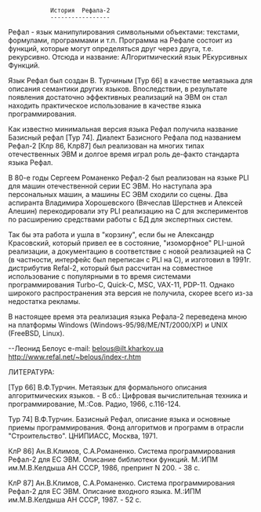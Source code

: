                 История  Рефала-2
                -----------------
                
Рефал - язык манипулирования символьными объектами: текстами,
формулами, программами и т.п. Программа на Рефале состоит из
функций, которые могут определяться друг через друга, т.е.
рекурсивно. Отсюда и название: АЛгоритмический язык РЕкурсивных
Функций.

Язык Рефал был создан В. Турчиным [Тур 66] в качестве метаязыка
для описания семантики других языков. Впоследствии, в результате
появления достаточно эффективных реализаций на ЭВМ он стал
находить практическое использование в качестве языка
программирования.

Как известно минимальная версия языка Рефал получила название
Базисный рефал [Тур 74]. Диалект Базисного Рефала под названием
Рефал-2 [Клр 86, Клр87] был реализован на многих типах
отечественных ЭВМ и долгое время играл роль де-факто стандарта
языка Рефал.

В 80-е годы Сергеем Романенко Рефал-2 был реализован на языке
PLI для машин  отечественной серии ЕС ЭВМ. Но наступала эра
персональных машин, а машины ЕС ЭВМ сходили со сцены. Два
аспиранта Владимира Хорошевского (Вячеслав Шерстнев и  Алексей
Алешин) перекодировали эту PLI реализацию на C для экспериментов
по расширению средствами работы с БД для экcпертных систем. 

Так бы эта работа и ушла в "корзину", если бы не Александр Красовский,
который привел ее в состояние, "изоморфное" PLI-шной реализации,
а документацию в соответствие с новой реализацией на C 
(в частности, интерфейс был переписан с PLI на С), и изготовил в
1991г. дистрибутив Refal-2, который был рассчитан на совместное
использование с популярными в то время системами
программирования  Turbo-C, Quick-C, MSC, VAX-11, PDP-11. 
Однако широкого распространения эта версия не получила, 
скорее всего из-за недостатка рекламы.

В настоящее время эта реализация языка Рефала-2 переведена 
мною на платформы Windows (Windows-95/98/ME/NT/2000/XP) и 
UNIX (FreeBSD, Linux).


--Леонид Белоус
e-mail: belous@ilt.kharkov.ua
http://www.refal.net/~belous/index-r.htm


ЛИТЕРАТУРА:

[Тур 66]
В.Ф.Турчин. Метаязык для формального описания алгоритмических
языков. - В сб.: Цифровая вычислительная техника и
программирование, М.:Сов. Радио, 1966, с.116-124.

Тур 74]
В.Ф.Турчин. Базисный Рефал, описание языка и основные приемы
программирования. Фонд алгоритмов и программ в отрасли
"Строительство". ЦНИПИАСС, Москва, 1971.

КлР 86]
Ан.В.Климов, С.А.Романенко. Система программирования Рефал-2 для
ЕС ЭВМ. Описание библиотеки функций. М.:ИПМ им.М.В.Келдыша АН
СССР, 1986, препринт N 200. - 38 с.

КлР 87]
Ан.В.Климов, С.А.Романенко. Система программирования Рефал-2 для
ЕС ЭВМ. Описание входного языка. М.:ИПМ им.М.В.Келдыша АН СССР,
1987. - 52 с.
